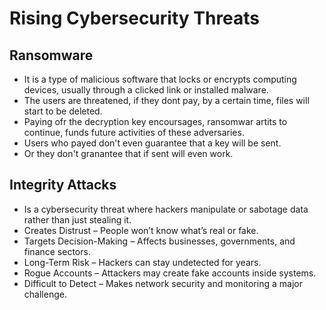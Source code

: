 # Rising Cybersecurity Threats
## Ransomware
- It is a type of malicious software that locks or encrypts computing devices, usually through a clicked link or installed malware.
- The users are threatened, if they dont pay, by a certain time, files will start to be deleted.
- Paying ofr the decryption key encoursages, ransomwar artits to continue, funds future activities of these adversaries.
- Users who payed don't even guarantee that a key will be sent.
- Or they don't granantee that if sent will even work.
## Integrity Attacks
- Is a cybersecurity threat where hackers manipulate or sabotage data rather than just stealing it.
- Creates Distrust – People won’t know what’s real or fake.
- Targets Decision-Making – Affects businesses, governments, and finance sectors.
- Long-Term Risk – Hackers can stay undetected for years.
- Rogue Accounts – Attackers may create fake accounts inside systems.
- Difficult to Detect – Makes network security and monitoring a major challenge.